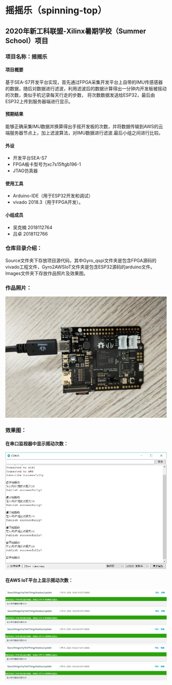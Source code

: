 # 摇摇乐（spinning-top）
## 2020年新工科联盟-Xilinx暑期学校（Summer School）项目
### 项目名称：摇摇乐
#### 项目概要
基于SEA-S7开发平台实现，首先通过FPGA采集开发平台上自带的IMU传感感器的数据，随后对数据进行滤波，利用滤波后的数据计算得出一分钟内开发板被摇动的次数，类似手机记录每天行走的步数， 将次数数据发送给ESP32，最后由ESP32上传到服务器端进行显示。
#### 预期结果
能够正确采集IMU数据并换算得出手摇开发板的次数，并将数据传输到AWS的云端服务器节点上，加上滤波算法，对IMU数据进行滤波.最后小组之间进行比较。
#### 外设
* 开发平台SEA-S7
* FPGA板卡型号为xc7s15ftgb196-1
* JTAG仿真器
#### 使用工具
* Arduino-IDE（用于ESP32开发和调试）
* vivado 2018.3（用于FPGA开发）。
#### 小组成员
* 吴克楠 2018112764
* 吕卓 2018112766

### 仓库目录介绍：
Source文件夹下存放项目源代码，其中Gyro_qspi文件夹是包含FPGA源码的vivado工程文件，Gyro2AWSIoT文件夹是包含ESP32源码的arduino文件。
Images文件夹下存放作品照片及效果图。

### 作品照片：
![image](https://github.com/thawne7/spinning-top/blob/master/Images/IMG20200801160327.jpg)
### 效果图：
#### 在串口监视器中显示摇动次数：
![image](https://github.com/thawne7/spinning-top/blob/master/Images/QQ%E5%9B%BE%E7%89%8720200801105400.png)
#### 在AWS IoT平台上显示摇动次数：
![image](https://github.com/thawne7/spinning-top/blob/master/Images/QQ%E5%9B%BE%E7%89%8720200801105422.png)
![image](https://github.com/thawne7/spinning-top/blob/master/Images/QQ%E5%9B%BE%E7%89%8720200801105419.png)
